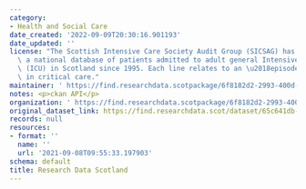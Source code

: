 ```yaml
---
category:
- Health and Social Care
date_created: '2022-09-09T20:30:16.901193'
date_updated: ''
license: "The Scottish Intensive Care Society Audit Group (SICSAG) has maintained\
  \ a national database of patients admitted to adult general Intensive Care Units\
  \ (ICU) in Scotland since 1995. Each line relates to an \u2018episode of care\u2019\
  \ in critical care."
maintainer: ' https://find.researchdata.scotpackage/6f8182d2-2993-400d-829d-b52cdb324bf3'
notes: <p>ckan API</p>
organization: ' https://find.researchdata.scotpackage/6f8182d2-2993-400d-829d-b52cdb324bf3'
original_dataset_link: https://find.researchdata.scot/dataset/65c641db-3271-4f96-8cb4-94cf9e6379b4/resource/6f8182d2-2993-400d-829d-b52cdb324bf3/download/datadictionary.json
records: null
resources:
- format: ''
  name: ''
  url: '2021-09-08T09:55:33.197903'
schema: default
title: Research Data Scotland
---
```

